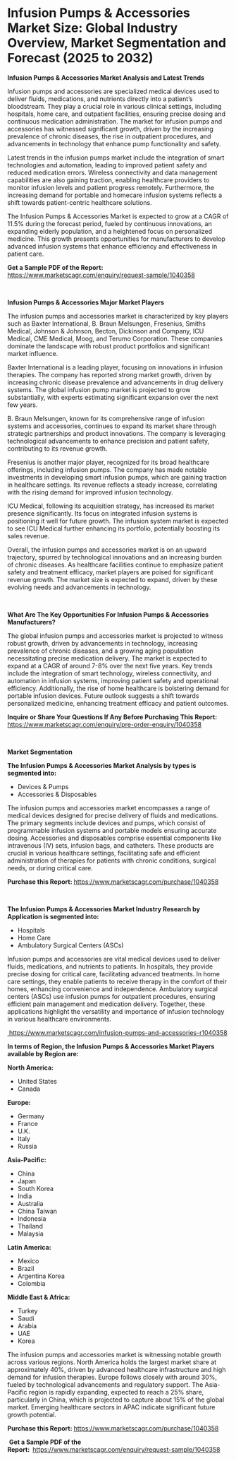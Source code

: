 <p><h1>Infusion Pumps & Accessories Market Size: Global Industry Overview, Market Segmentation and Forecast (2025 to 2032)</h1></p><p><strong>Infusion Pumps & Accessories Market Analysis and Latest Trends</strong></p>
<p><p>Infusion pumps and accessories are specialized medical devices used to deliver fluids, medications, and nutrients directly into a patient’s bloodstream. They play a crucial role in various clinical settings, including hospitals, home care, and outpatient facilities, ensuring precise dosing and continuous medication administration. The market for infusion pumps and accessories has witnessed significant growth, driven by the increasing prevalence of chronic diseases, the rise in outpatient procedures, and advancements in technology that enhance pump functionality and safety.</p><p>Latest trends in the infusion pumps market include the integration of smart technologies and automation, leading to improved patient safety and reduced medication errors. Wireless connectivity and data management capabilities are also gaining traction, enabling healthcare providers to monitor infusion levels and patient progress remotely. Furthermore, the increasing demand for portable and homecare infusion systems reflects a shift towards patient-centric healthcare solutions.</p><p>The Infusion Pumps & Accessories Market is expected to grow at a CAGR of 11.5% during the forecast period, fueled by continuous innovations, an expanding elderly population, and a heightened focus on personalized medicine. This growth presents opportunities for manufacturers to develop advanced infusion systems that enhance efficiency and effectiveness in patient care.</p></p>
<p><strong>Get a Sample PDF of the Report:&nbsp;</strong> <a href="https://www.marketscagr.com/enquiry/request-sample/1040358?utm_campaign=2465&utm_medium=2&utm_source=Github&utm_content=ia&utm_term=13042025&utm_id=infusion-pumps-accessories">https://www.marketscagr.com/enquiry/request-sample/1040358</a></p>
<p>&nbsp;</p>
<p><strong>Infusion Pumps & Accessories Major Market Players</strong></p>
<p><p>The infusion pumps and accessories market is characterized by key players such as Baxter International, B. Braun Melsungen, Fresenius, Smiths Medical, Johnson & Johnson, Becton, Dickinson and Company, ICU Medical, CME Medical, Moog, and Terumo Corporation. These companies dominate the landscape with robust product portfolios and significant market influence.</p><p>Baxter International is a leading player, focusing on innovations in infusion therapies. The company has reported strong market growth, driven by increasing chronic disease prevalence and advancements in drug delivery systems. The global infusion pump market is projected to grow substantially, with experts estimating significant expansion over the next few years.</p><p>B. Braun Melsungen, known for its comprehensive range of infusion systems and accessories, continues to expand its market share through strategic partnerships and product innovations. The company is leveraging technological advancements to enhance precision and patient safety, contributing to its revenue growth.</p><p>Fresenius is another major player, recognized for its broad healthcare offerings, including infusion pumps. The company has made notable investments in developing smart infusion pumps, which are gaining traction in healthcare settings. Its revenue reflects a steady increase, correlating with the rising demand for improved infusion technology.</p><p>ICU Medical, following its acquisition strategy, has increased its market presence significantly. Its focus on integrated infusion systems is positioning it well for future growth. The infusion system market is expected to see ICU Medical further enhancing its portfolio, potentially boosting its sales revenue.</p><p>Overall, the infusion pumps and accessories market is on an upward trajectory, spurred by technological innovations and an increasing burden of chronic diseases. As healthcare facilities continue to emphasize patient safety and treatment efficacy, market players are poised for significant revenue growth. The market size is expected to expand, driven by these evolving needs and advancements in technology.</p></p>
<p>&nbsp;</p>
<p><strong>What Are The Key Opportunities For Infusion Pumps & Accessories Manufacturers?</strong></p>
<p><p>The global infusion pumps and accessories market is projected to witness robust growth, driven by advancements in technology, increasing prevalence of chronic diseases, and a growing aging population necessitating precise medication delivery. The market is expected to expand at a CAGR of around 7-8% over the next five years. Key trends include the integration of smart technology, wireless connectivity, and automation in infusion systems, improving patient safety and operational efficiency. Additionally, the rise of home healthcare is bolstering demand for portable infusion devices. Future outlook suggests a shift towards personalized medicine, enhancing treatment efficacy and patient outcomes.</p></p>
<p><strong>Inquire or Share Your Questions If Any Before Purchasing This Report:</strong> <a href="https://www.marketscagr.com/enquiry/pre-order-enquiry/1040358?utm_campaign=2465&utm_medium=2&utm_source=Github&utm_content=ia&utm_term=13042025&utm_id=infusion-pumps-accessories">https://www.marketscagr.com/enquiry/pre-order-enquiry/1040358</a></p>
<p>&nbsp;</p>
<p><strong>Market Segmentation</strong></p>
<p><strong>The Infusion Pumps & Accessories Market Analysis by types is segmented into:</strong></p>
<p><ul><li>Devices & Pumps</li><li>Accessories & Disposables</li></ul></p>
<p><p>The infusion pumps and accessories market encompasses a range of medical devices designed for precise delivery of fluids and medications. The primary segments include devices and pumps, which consist of programmable infusion systems and portable models ensuring accurate dosing. Accessories and disposables comprise essential components like intravenous (IV) sets, infusion bags, and catheters. These products are crucial in various healthcare settings, facilitating safe and efficient administration of therapies for patients with chronic conditions, surgical needs, or during critical care.</p></p>
<p><strong>Purchase this Report:&nbsp;</strong><a href="https://www.marketscagr.com/purchase/1040358?utm_campaign=2465&utm_medium=2&utm_source=Github&utm_content=ia&utm_term=13042025&utm_id=infusion-pumps-accessories">https://www.marketscagr.com/purchase/1040358</a></p>
<p>&nbsp;</p>
<p><strong>The Infusion Pumps & Accessories Market Industry Research by Application is segmented into:</strong></p>
<p><ul><li>Hospitals</li><li>Home Care</li><li>Ambulatory Surgical Centers (ASCs)</li></ul></p>
<p><p>Infusion pumps and accessories are vital medical devices used to deliver fluids, medications, and nutrients to patients. In hospitals, they provide precise dosing for critical care, facilitating advanced treatments. In home care settings, they enable patients to receive therapy in the comfort of their homes, enhancing convenience and independence. Ambulatory surgical centers (ASCs) use infusion pumps for outpatient procedures, ensuring efficient pain management and medication delivery. Together, these applications highlight the versatility and importance of infusion technology in various healthcare environments.</p></p>
<p><a href="https://www.marketscagr.com/infusion-pumps-and-accessories-r1040358?utm_campaign=2465&utm_medium=2&utm_source=Github&utm_content=ia&utm_term=13042025&utm_id=infusion-pumps-accessories">&nbsp;https://www.marketscagr.com/infusion-pumps-and-accessories-r1040358</a></p>
<p><strong>In terms of Region, the Infusion Pumps & Accessories Market Players available by Region are:</strong></p>
<p>
    <p> <strong> North America: </strong>
        <ul>
            <li>United States</li>
            <li>Canada</li>
        </ul>
        </p> 
    <p> <strong> Europe: </strong>
        <ul>
            <li>Germany</li>
            <li>France</li>
            <li>U.K.</li>
            <li>Italy</li>
            <li>Russia</li>
        </ul>
        </p> 
    <p> <strong> Asia-Pacific: </strong>
        <ul>
            <li>China</li>
            <li>Japan</li>
            <li>South Korea</li>
            <li>India</li>
            <li>Australia</li>
            <li>China Taiwan</li>
            <li>Indonesia</li>
            <li>Thailand</li>
            <li>Malaysia</li>
        </ul>
        </p> 
    <p> <strong> Latin America: </strong>
        <ul>
            <li>Mexico</li>
            <li>Brazil</li>
            <li>Argentina Korea</li>
            <li>Colombia</li>
        </ul>
        </p> 
    <p> <strong> Middle East & Africa: </strong>
        <ul>
            <li>Turkey</li>
            <li>Saudi</li>
            <li>Arabia</li>
            <li>UAE</li>
            <li>Korea</li>
        </ul>
    </p>
    </p>
<p><p>The infusion pumps and accessories market is witnessing notable growth across various regions. North America holds the largest market share at approximately 40%, driven by advanced healthcare infrastructure and high demand for infusion therapies. Europe follows closely with around 30%, fueled by technological advancements and regulatory support. The Asia-Pacific region is rapidly expanding, expected to reach a 25% share, particularly in China, which is projected to capture about 15% of the global market. Emerging healthcare sectors in APAC indicate significant future growth potential.</p></p>
<p><strong>Purchase this Report: </strong><a href="https://www.marketscagr.com/purchase/1040358?utm_campaign=2465&utm_medium=2&utm_source=Github&utm_content=ia&utm_term=13042025&utm_id=infusion-pumps-accessories">https://www.marketscagr.com/purchase/1040358</a></p>
<p>&nbsp;<strong>Get a Sample PDF of the Report:&nbsp;&nbsp;</strong><a href="https://www.marketscagr.com/enquiry/request-sample/1040358?utm_campaign=2465&utm_medium=2&utm_source=Github&utm_content=ia&utm_term=13042025&utm_id=infusion-pumps-accessories">https://www.marketscagr.com/enquiry/request-sample/1040358</a></p>
<p><strong></strong></p>
<p><p></p><p></p><p></p></p>